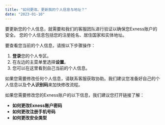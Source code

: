 ```yaml
---
title: "如何更改、更新我的个人信息与地址？"
date: "2023-01-10"
---
```


要更新您的个人信息，就需要和我们的客服团队进行验证以确保您Exness账户的安全。 您的个人信息包括您的注册姓名、居住国家和实体地址。

要查看您当前的个人信息，请按以下步骤操作：

1. **登录**您的个人专区。
2. 在左边的主菜单里选择**设置**。
3. 您可以在这里看到自己当前的个人信息。

如果您需要修改任何个人信息，请联系客服获取协助。我们建议您准备好自己的个人信息以及**个人识别码**来加快修改流程。

如果您需要修改您的Exness账户的以下信息，我们建议您打开链接了解：

- **如何更改Exness账户密码**
- **如何更改注册手机号码**
- **如何更改安全类型**
